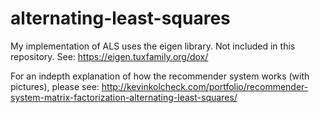 # alternating-least-squares
My implementation of ALS uses the eigen library. Not included in this repository. See: https://eigen.tuxfamily.org/dox/

For an indepth explanation of how the recommender system works (with pictures), please see: http://kevinkolcheck.com/portfolio/recommender-system-matrix-factorization-alternating-least-squares/
